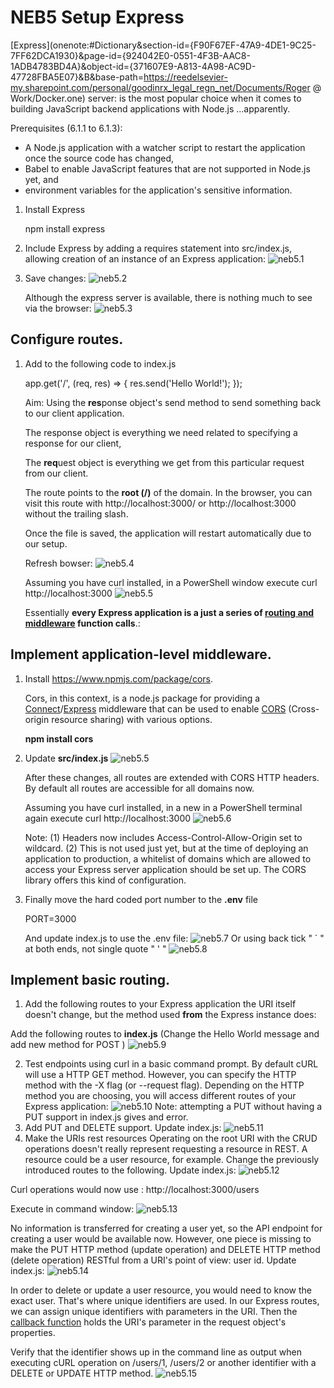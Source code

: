 # NEB5 Setup Express

[Express](onenote:#Dictionary&section-id={F90F67EF-47A9-4DE1-9C25-7FF62DCA1930}&page-id={924042E0-0551-4F3B-AAC8-1ADB4783BD4A}&object-id={371607E9-A813-4A98-AC9D-47728FBA5E07}&B&base-path=https://reedelsevier-my.sharepoint.com/personal/goodinrx_legal_regn_net/Documents/Roger @ Work/Docker.one) server: is the most popular choice when it comes to building JavaScript backend applications with Node.js ...apparently.

 Prerequisites (6.1.1 to 6.1.3):

- A Node.js application with a  watcher script to restart the application once the source code has changed, 
- Babel to enable JavaScript features that are not supported in Node.js yet, and 
- environment variables for the application's sensitive information. 

1.	Install Express

	npm install express

2.	Include Express by adding a  requires statement into src/index.js, allowing creation of an instance of an Express application:
	 ![neb5.1](\images\neb\neb5.1.JPG)

3.	Save changes:
	 ![neb5.2](.\images\neb\neb5.2.JPG)

	Although the express server is available, there is nothing much to see via the browser:
	 ![neb5.3](.\images\neb\neb5.3.JPG)

## Configure routes.

1.	Add to the following code to index.js

  	app.get('/', (req,  res) => {
  	    res.send('Hello World!');
  	});
  	
  	Aim: Using the **res**ponse object's send method to send something back to our client application. 
  	
  	The response object is everything we need related to specifying a response for our client, 
  	
  	The **req**uest object is everything we get from this particular request from our client. 
  	
  	The route points to the **root  (/)** of the domain. In the browser, you can visit this route with http://localhost:3000/ or http://localhost:3000 without the trailing slash.
  	
  	Once the file is saved, the application will restart automatically due to our setup. 
  	
  	Refresh bowser:
  	 ![neb5.4](.\images\neb\neb5.4.JPG)
  	
  	Assuming you have curl installed, in a PowerShell window  execute curl http://localhost:3000
  	 ![neb5.5](.\images\neb\neb5.5.png)
  	
  	Essentially **every Express application is a just a series of [routing and middleware](./Express.md) function calls**.:

## Implement application-level middleware.

1.	Install https://www.npmjs.com/package/cors. 

	Cors, in this context,  is a node.js package for providing a [Connect](http://www.senchalabs.org/connect/)/[Express](http://expressjs.com/) middleware that can be used to enable [CORS](http://en.wikipedia.org/wiki/Cross-origin_resource_sharing) (Cross-origin resource sharing) with various options.

	**npm install cors**

2. Update **src/index.js**
	 ![neb5.5](.\images\neb\neb5.5.JPG)   

   After these changes, all routes are extended with CORS HTTP headers. By default all routes are accessible for all domains now.

   Assuming you have curl installed, in a new in a PowerShell terminal again execute curl http://localhost:3000
    ![neb5.6](.\images\neb\neb5.6.png)

   Note: 
   (1) Headers now includes Access-Control-Allow-Origin set to wildcard.
   (2) This is not used just yet, but at the time of deploying an application to production, a whitelist of domains which are allowed to access your Express server application should be set up. The CORS library offers this kind of configuration. 

3. Finally move the hard coded port number to the **.env** file

  	PORT=3000
  	
  	And update index.js to use the .env file:
  	 ![neb5.7](.\images\neb\neb5.7.JPG)
  	Or using back tick " ` " at both ends, not single quote " ' "
  	 ![neb5.8](.\images\neb\neb5.8.JPG) 
## Implement basic routing.

1. Add the following routes to your Express application the URI itself doesn't change, but the method used **from** the Express instance does:

Add the following routes to **index.js** (Change the Hello World message and add new method for POST )
 ![neb5.9](.\images\neb\neb5.9.JPG)

2. Test endpoints using curl in a basic command prompt.
By default cURL will use a HTTP GET method. However, you can specify the HTTP method with the -X flag (or --request flag). Depending on the HTTP method you are choosing, you will access different routes of your Express application:
 ![neb5.10](.\images\neb\neb5.10.png)
Note: attempting a PUT without having a PUT support in index.js gives and error.
3. Add PUT and DELETE support. Update index.js:
 ![neb5.11](.\images\neb\neb5.11.JPG)
4. Make the URIs rest resources
Operating on the root URI with the CRUD operations doesn't really represent requesting a resource in REST. A resource could be a user resource, for example. Change the previously introduced routes to the following. Update index.js:
 ![neb5.12](.\images\neb\neb5.12.JPG)

Curl operations would now use : http://localhost:3000/users

Execute in command window:
 ![neb5.13](.\images\neb\neb5.13.png)

No information is transferred for creating a user yet, so the API endpoint for creating a user would be available now. However, one piece is missing to make the PUT HTTP method (update operation) and DELETE HTTP method (delete operation) RESTful from a URI's point of view: user id. Update index.js:
![neb5.14](.\images\neb\neb5.14.JPG)

In order to delete or update a user resource, you would need to know the exact user. That's where unique identifiers are used. In our Express routes, we can assign unique identifiers with parameters in the URI. Then the [callback function](https://www.robinwieruch.de/javascript-callback-function) holds the URI's parameter in the request object's properties.

Verify that the identifier shows up in the command line as output when executing cURL operation on /users/1, /users/2 or another identifier with a DELETE or UPDATE HTTP method.
![neb5.15](.\images\neb\neb5.15.png)